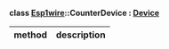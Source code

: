 **class [Esp1wire](./Esp1wire.md)::CounterDevice : [Device](./Device.md)**

| method | description |
| --- | --- |
